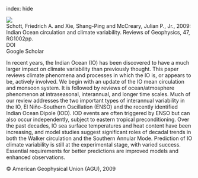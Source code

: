index: hide

<div class="Citation">
    <div class="Citation-thumb CitationThumb-linked"  data-href="https://doi.org/10.1029/2007rg000245">
      <img src="https://static.claimspace.cloud/climate-study-static/refs/thumbs/9/Schott_et_al_2009-thumb.png" />
    </div>

  <div class="Citation-body">
    <div class="Citation-text">Schott, Friedrich A. and Xie, Shang-Ping and McCreary, Julian P., Jr., 2009: Indian Ocean circulation and climate variability. <span class="Article-journal">Reviews of Geophysics, </span><span class="Article-volume">47, </span>RG1002pp.</div>
    <div class="Citation-links">
      <div class="CitationLink" data-href="https://doi.org/10.1029/2007rg000245">
        <div class="CitationLink-icon CitationLink-Doi"></div>
        <div class="CitationLink-text">DOI</div>
      </div>
      <div class="CitationLink" data-href="https://scholar.google.com/scholar?q=10.1029/2007rg000245">
        <div class="CitationLink-icon CitationLink-Scholar"></div>
        <div class="CitationLink-text">Google Scholar</div>
      </div>
    </div>
  </div>
</div>

In recent years, the Indian Ocean (IO) has been discovered to have a much larger impact on climate variability than previously thought. This paper reviews climate phenomena and processes in which the IO is, or appears to be, actively involved. We begin with an update of the IO mean circulation and monsoon system. It is followed by reviews of ocean/atmosphere phenomenon at intraseasonal, interannual, and longer time scales. Much of our review addresses the two important types of interannual variability in the IO, El Niño–Southern Oscillation (ENSO) and the recently identified Indian Ocean Dipole (IOD). IOD events are often triggered by ENSO but can also occur independently, subject to eastern tropical preconditioning. Over the past decades, IO sea surface temperatures and heat content have been increasing, and model studies suggest significant roles of decadal trends in both the Walker circulation and the Southern Annular Mode. Prediction of IO climate variability is still at the experimental stage, with varied success. Essential requirements for better predictions are improved models and enhanced observations.

<div class="Citation-copy">
&copy; American Geophysical Union (AGU), 2009
</div>